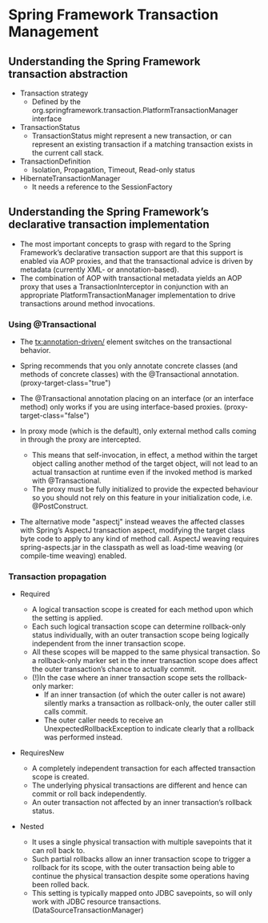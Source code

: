 # Spring Framework Transaction Management
## Understanding the Spring Framework transaction abstraction
* Transaction strategy
    * Defined by the org.springframework.transaction.PlatformTransactionManager interface
* TransactionStatus
    * TransactionStatus might represent a new transaction, or can represent an existing transaction if a matching transaction exists in the current call stack.
* TransactionDefinition
    * Isolation, Propagation, Timeout, Read-only status
* HibernateTransactionManager
    * It needs a reference to the SessionFactory

## Understanding the Spring Framework’s declarative transaction implementation
* The most important concepts to grasp with regard to the Spring Framework’s declarative transaction support are that this support is enabled via AOP proxies, and that the transactional advice is driven by metadata (currently XML- or annotation-based). 
* The combination of AOP with transactional metadata yields an AOP proxy that uses a TransactionInterceptor in conjunction with an appropriate PlatformTransactionManager implementation to drive transactions around method invocations.

### Using @Transactional
* The <tx:annotation-driven/> element switches on the transactional behavior.
* Spring recommends that you only annotate concrete classes (and methods of concrete classes) with the @Transactional annotation. (proxy-target-class="true")
* The @Transactional annotation placing on an interface (or an interface method) only works if you are using interface-based proxies. (proxy-target-class="false")

* In proxy mode (which is the default), only external method calls coming in through the proxy are intercepted. 
    * This means that self-invocation, in effect, a method within the target object calling another method of the target object, will not lead to an actual transaction at runtime even if the invoked method is marked with @Transactional. 
    * The proxy must be fully initialized to provide the expected behaviour so you should not rely on this feature in your initialization code, i.e. @PostConstruct.

* The alternative mode "aspectj" instead weaves the affected classes with Spring’s AspectJ transaction aspect, modifying the target class byte code to apply to any kind of method call. AspectJ weaving requires spring-aspects.jar in the classpath as well as load-time weaving (or compile-time weaving) enabled.
    
### Transaction propagation
* Required
    * A logical transaction scope is created for each method upon which the setting is applied. 
    * Each such logical transaction scope can determine rollback-only status individually, with an outer transaction scope being logically independent from the inner transaction scope.
    * All these scopes will be mapped to the same physical transaction. So a rollback-only marker set in the inner transaction scope does affect the outer transaction’s chance to actually commit.
    * (!)In the case where an inner transaction scope sets the rollback-only marker:
        * If an inner transaction (of which the outer caller is not aware) silently marks a transaction as rollback-only, the outer caller still calls commit. 
        * The outer caller needs to receive an UnexpectedRollbackException to indicate clearly that a rollback was performed instead.
         
* RequiresNew
    * A completely independent transaction for each affected transaction scope is created.
    * The underlying physical transactions are different and hence can commit or roll back independently.
    * An outer transaction not affected by an inner transaction’s rollback status.
        
* Nested
    * It uses a single physical transaction with multiple savepoints that it can roll back to.
    * Such partial rollbacks allow an inner transaction scope to trigger a rollback for its scope, with the outer transaction being able to continue the physical transaction despite some operations having been rolled back. 
    * This setting is typically mapped onto JDBC savepoints, so will only work with JDBC resource transactions. (DataSourceTransactionManager)

    
    


